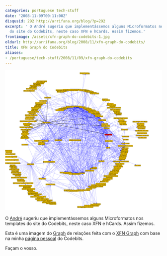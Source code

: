 ```yaml
---
categories: portuguese tech-stuff
date: "2008-11-09T00:11:00Z"
disqusid: 292 http://arrifana.org/blog/?p=292
excerpt: ' O André sugeriu que implementássemos alguns Microformatos nos templates
  do site do Codebits, neste caso XFN e hCards. Assim fizemos.'
frontimage: /assets/xfn-graph-do-codebits-1.jpg
oldurl: http://arrifana.org/blog/2008/11/xfn-graph-do-codebits/
title: XFN Graph do Codebits
aliases:
- /portuguese/tech-stuff/2008/11/09/xfn-graph-do-codebits
---
```


[![](/assets/xfn-graph-do-codebits-1.jpg "photo 1")][1]

O [André][2] sugeriu que implementássemos alguns Microformatos nos templates do site do Codebits, neste caso XFN e hCards. Assim fizemos.

Esta é uma imagem do [Graph][3] de relações feita com o [XFN Graph][4] com base na minha [página pessoal][5] do Codebits.

Façam o vosso.

[1]: /assets/xfn-graph-do-codebits-1.jpg
[2]: http://codebits.sapo.pt/intra/s/speaker/29
[3]: http://en.wikipedia.org/wiki/Graph_theory
[4]: http://xfngraph.sourceforge.net/
[5]: http://codebits.sapo.pt/intra/s/user/46